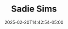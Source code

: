 ---
title: Sadie Sims
date: 2025-02-20T14:42:54-05:00
featured_image: Sadie-Sims.webp
featured_image_attr: 
featured_image_attr_link: 
featured_image_alt: 
featured_image_caption: 
Socials:
  Facebook: 
  Twitter: 
  Instagram: sadiesimss
  LinkedIn: 
  IBDB: 
  IMDb:
  Website: 
---
